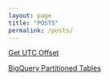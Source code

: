 ```yaml
---
layout: page
title: "POSTS"
permalink: /posts/
---
```


[Get UTC Offset](https://abigailnguyen.github.io/2024/01/01/UTCOFFSET.html)

[BigQuery Partitioned Tables](https://abigailnguyen.github.io/2024/06/13/BIGQUERY-PARTITIONED-TABLES.html)
